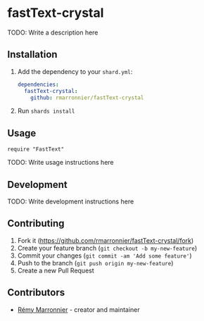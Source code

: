 # fastText-crystal

TODO: Write a description here

## Installation

1. Add the dependency to your `shard.yml`:

   ```yaml
   dependencies:
     fastText-crystal:
       github: rmarronnier/fastText-crystal
   ```

2. Run `shards install`

## Usage

```crystal
require "FastText"
```

TODO: Write usage instructions here

## Development

TODO: Write development instructions here

## Contributing

1. Fork it (<https://github.com/rmarronnier/fastText-crystal/fork>)
2. Create your feature branch (`git checkout -b my-new-feature`)
3. Commit your changes (`git commit -am 'Add some feature'`)
4. Push to the branch (`git push origin my-new-feature`)
5. Create a new Pull Request

## Contributors

- [Rémy Marronnier](https://github.com/rmarronnier) - creator and maintainer
